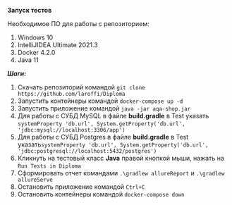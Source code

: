 ****Запуск тестов****

Необходимое ПО для работы с репозиторием:
1. Windows 10
2. IntelliJIDEA Ultimate 2021.3
3. Docker 4.2.0
4. Java 11

***Шаги:***
1. Скачать репозиторий командой `git clone https://github.com/laroffi/Diploma`
2. Запустить контейнеры командой `docker-compose up -d`
3. Запустить приложение командой `java -jar aqa-shop.jar`
4. Для работы с СУБД MySQL в файле **build.gradle** в Test указать `systemProperty 'db.url', System.getProperty('db.url', 'jdbc:mysql://localhost:3306/app')`
5. Для работы с СУБД Postgres в файле **build.gradle** в Test указать`systemProperty 'db.url', System.getProperty('db.url', 'jdbc:postgresql://localhost:5432/postgres')`
6. Кликнуть на тестовый класс **Java** правой кнопкой мыши, нажать на `Run Tests in Diploma`
7. Сформировать отчет командами `.\gradlew allureReport` и `.\gradlew allureServe`
8. Остановить приложение командой `Ctrl+C`
9. Остановить контейнеры командой `docker-compose down`

